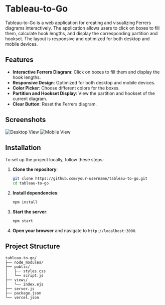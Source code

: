 # Tableau-to-Go

Tableau-to-Go is a web application for creating and visualizing Ferrers diagrams interactively. The application allows users to click on boxes to fill them, calculate hook lengths, and display the corresponding partition and hookset. The layout is responsive and optimized for both desktop and mobile devices.

## Features

- **Interactive Ferrers Diagram**: Click on boxes to fill them and display the hook lengths.
- **Responsive Design**: Optimized for both desktop and mobile devices.
- **Color Picker**: Choose different colors for the boxes.
- **Partition and Hookset Display**: View the partition and hookset of the current diagram.
- **Clear Button**: Reset the Ferrers diagram.

## Screenshots

![Desktop View](screenshots/desktop_view.png)
![Mobile View](screenshots/mobile_view.png)

## Installation

To set up the project locally, follow these steps:

1. **Clone the repository**:

    ```sh
    git clone https://github.com/your-username/tableau-to-go.git
    cd tableau-to-go
    ```

2. **Install dependencies**:

    ```sh
    npm install
    ```

3. **Start the server**:

    ```sh
    npm start
    ```

4. **Open your browser** and navigate to `http://localhost:3000`.

## Project Structure

```plaintext
tableau-to-go/
├── node_modules/
├── public/
│   ├── styles.css
│   └── script.js
├── views/
│   └── index.ejs
├── server.js
├── package.json
└── vercel.json
